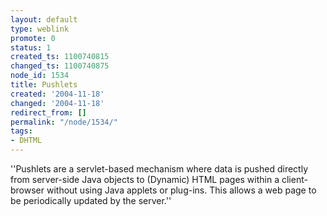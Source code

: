 ```yaml
---
layout: default
type: weblink
promote: 0
status: 1
created_ts: 1100740815
changed_ts: 1100740875
node_id: 1534
title: Pushlets
created: '2004-11-18'
changed: '2004-11-18'
redirect_from: []
permalink: "/node/1534/"
tags:
- DHTML
---
```

''Pushlets are a servlet-based mechanism where data is pushed directly from server-side Java objects to (Dynamic) HTML pages within a client-browser without using Java applets or plug-ins. This allows a web page to be periodically updated by the server.''

